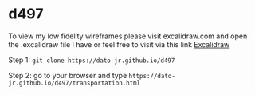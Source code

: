 # d497

To view my low fidelity wireframes please visit excalidraw.com and open the .excalidraw file I have or feel free to visit via this link [Excalidraw](https://excalidraw.com/#json=3N45qZKoemSZeFj0a1Wk3,nqLKFdPXvZFodcsNPOs_iQ)

Step 1:
`git clone https://dato-jr.github.io/d497`

Step 2:
go to your browser and type `https://dato-jr.github.io/d497/transportation.html`
